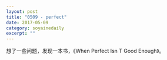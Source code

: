 ```yaml
---
layout: post
title: "0509 - perfect" 
date: 2017-05-09 
category: soyainedaily 
excerpt: ""
---
```


想了一些问题，发现一本书，《When Perfect Isn T Good Enough》。